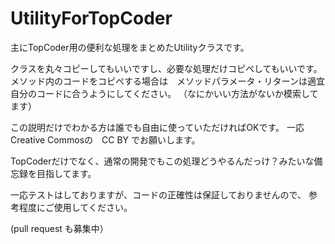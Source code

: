 UtilityForTopCoder
==================

主にTopCoder用の便利な処理をまとめたUtilityクラスです。

クラスを丸々コピーしてもいいですし、必要な処理だけコピペしてもいいです。
メソッド内のコードをコピペする場合は　メソッドパラメータ・リターンは適宜自分のコードに合うようにしてください。
（なにかいい方法がないか模索してます）


この説明だけでわかる方は誰でも自由に使っていただければOKです。
一応 Creative Commosの　CC BY でお願いします。

TopCoderだけでなく、通常の開発でもこの処理どうやるんだっけ？みたいな備忘録を目指してます。

一応テストはしておりますが、コードの正確性は保証しておりませんので、
参考程度にご使用してください。


(pull request も募集中）